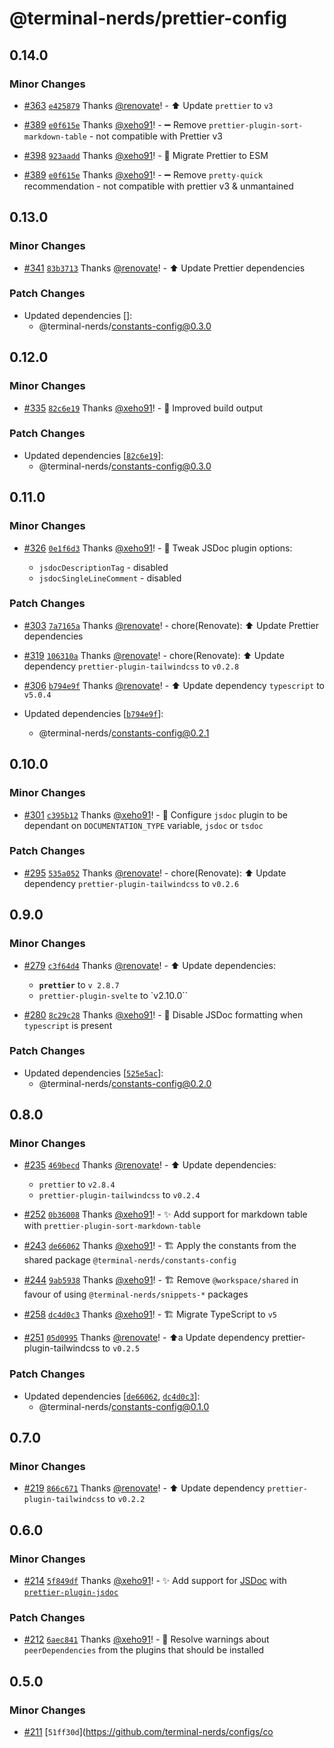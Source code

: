 # @terminal-nerds/prettier-config<!-- markdownlint-disable line-length list-marker-space no-duplicate-header ul-style -->

## 0.14.0

### Minor Changes

-   [#363](https://github.com/terminal-nerds/configs/pull/363) [`e425879`](https://github.com/terminal-nerds/configs/commit/e4258794c89b9ed43a6c636313043b36ef5a2e2e) Thanks [@renovate](https://github.com/apps/renovate)! - ⬆️ Update `prettier` to `v3`

-   [#389](https://github.com/terminal-nerds/configs/pull/389) [`e0f615e`](https://github.com/terminal-nerds/configs/commit/e0f615e2eda3971e886b0dadceccbd30a5d78923) Thanks [@xeho91](https://github.com/xeho91)! - ➖ Remove `prettier-plugin-sort-markdown-table` - not compatible with Prettier v3

-   [#398](https://github.com/terminal-nerds/configs/pull/398) [`923aadd`](https://github.com/terminal-nerds/configs/commit/923aadd67576955d51a121fe94cfc7d57a036b29) Thanks [@xeho91](https://github.com/xeho91)! - 🌟 Migrate Prettier to ESM

-   [#389](https://github.com/terminal-nerds/configs/pull/389) [`e0f615e`](https://github.com/terminal-nerds/configs/commit/e0f615e2eda3971e886b0dadceccbd30a5d78923) Thanks [@xeho91](https://github.com/xeho91)! - ➖ Remove `pretty-quick` recommendation - not compatible with prettier v3 & unmantained

## 0.13.0

### Minor Changes

-   [#341](https://github.com/terminal-nerds/configs/pull/341) [`83b3713`](https://github.com/terminal-nerds/configs/commit/83b371365a173ab65a5a7bce0c67d9adf5555e48) Thanks [@renovate](https://github.com/apps/renovate)! - ⬆️ Update Prettier dependencies

### Patch Changes

-   Updated dependencies []:
    -   @terminal-nerds/constants-config@0.3.0

## 0.12.0

### Minor Changes

-   [#335](https://github.com/terminal-nerds/configs/pull/335) [`82c6e19`](https://github.com/terminal-nerds/configs/commit/82c6e19f5cd0db2b00f75ce4fccac8fa43d4777e) Thanks [@xeho91](https://github.com/xeho91)! - 🔧 Improved build output

### Patch Changes

-   Updated dependencies [[`82c6e19`](https://github.com/terminal-nerds/configs/commit/82c6e19f5cd0db2b00f75ce4fccac8fa43d4777e)]:
    -   @terminal-nerds/constants-config@0.3.0

## 0.11.0

### Minor Changes

-   [#326](https://github.com/terminal-nerds/configs/pull/326) [`0e1f6d3`](https://github.com/terminal-nerds/configs/commit/0e1f6d3a55979f69affaab851eeae1d37286b788) Thanks [@xeho91](https://github.com/xeho91)! - 🔧 Tweak JSDoc plugin options:

    -   `jsdocDescriptionTag` - disabled
    -   `jsdocSingleLineComment` - disabled

### Patch Changes

-   [#303](https://github.com/terminal-nerds/configs/pull/303) [`7a7165a`](https://github.com/terminal-nerds/configs/commit/7a7165abe96e274f8b1652697424f42395d16727) Thanks [@renovate](https://github.com/apps/renovate)! - chore(Renovate): ⬆️ Update Prettier dependencies

-   [#319](https://github.com/terminal-nerds/configs/pull/319) [`106310a`](https://github.com/terminal-nerds/configs/commit/106310acdb6d3d20c69242f53427cbbbb966c269) Thanks [@renovate](https://github.com/apps/renovate)! - chore(Renovate): ⬆️ Update dependency `prettier-plugin-tailwindcss` to `v0.2.8`

-   [#306](https://github.com/terminal-nerds/configs/pull/306) [`b794e9f`](https://github.com/terminal-nerds/configs/commit/b794e9f973d4b5654d4250891a8c353fbbc78934) Thanks [@renovate](https://github.com/apps/renovate)! - ⬆️ Update dependency `typescript` to `v5.0.4`

-   Updated dependencies [[`b794e9f`](https://github.com/terminal-nerds/configs/commit/b794e9f973d4b5654d4250891a8c353fbbc78934)]:
    -   @terminal-nerds/constants-config@0.2.1

## 0.10.0

### Minor Changes

-   [#301](https://github.com/terminal-nerds/configs/pull/301) [`c395b12`](https://github.com/terminal-nerds/configs/commit/c395b126325ccfae8b426bafed76cebb60a41e77) Thanks [@xeho91](https://github.com/xeho91)! - 🔧 Configure `jsdoc` plugin to be dependant on `DOCUMENTATION_TYPE` variable, `jsdoc` or `tsdoc`

### Patch Changes

-   [#295](https://github.com/terminal-nerds/configs/pull/295) [`535a052`](https://github.com/terminal-nerds/configs/commit/535a052c884cbe34f80582cde9e3e6da53e2f6fc) Thanks [@renovate](https://github.com/apps/renovate)! - chore(Renovate): ⬆️ Update dependency `prettier-plugin-tailwindcss` to `v0.2.6`

## 0.9.0

### Minor Changes

-   [#279](https://github.com/terminal-nerds/configs/pull/279) [`c3f64d4`](https://github.com/terminal-nerds/configs/commit/c3f64d428e7b17e42d5bf57c60625d9376fbd487) Thanks [@renovate](https://github.com/apps/renovate)! - ⬆️ Update dependencies:

    -   **`prettier`** to `v 2.8.7`
    -   `prettier-plugin-svelte` to `v2.10.0``

-   [#280](https://github.com/terminal-nerds/configs/pull/280) [`8c29c28`](https://github.com/terminal-nerds/configs/commit/8c29c2845db02e0d07b0b2d9e19ea5e5c71c8e23) Thanks [@xeho91](https://github.com/xeho91)! - 🔧 Disable JSDoc formatting when `typescript` is present

### Patch Changes

-   Updated dependencies [[`525e5ac`](https://github.com/terminal-nerds/configs/commit/525e5acb8b2e73f05b94b4f6d93a612cf6b43eb7)]:
    -   @terminal-nerds/constants-config@0.2.0

## 0.8.0

### Minor Changes

-   [#235](https://github.com/terminal-nerds/configs/pull/235) [`469becd`](https://github.com/terminal-nerds/configs/commit/469becdadacef24433c8779a0cd53e3d9d89ef9b) Thanks [@renovate](https://github.com/apps/renovate)! - ⬆️ Update dependencies:

    -   `prettier` to `v2.8.4`
    -   `prettier-plugin-tailwindcss` to `v0.2.4`

-   [#252](https://github.com/terminal-nerds/configs/pull/252) [`0b36008`](https://github.com/terminal-nerds/configs/commit/0b36008ceebd7116f86a3e2a3036291cfb927045) Thanks [@xeho91](https://github.com/xeho91)! - ✨ Add support for markdown table with `prettier-plugin-sort-markdown-table`

-   [#243](https://github.com/terminal-nerds/configs/pull/243) [`de66062`](https://github.com/terminal-nerds/configs/commit/de660626f8f8463120f51be3ceea25e520cd1d5e) Thanks [@xeho91](https://github.com/xeho91)! - 🏗 Apply the constants from the shared package `@terminal-nerds/constants-config`

-   [#244](https://github.com/terminal-nerds/configs/pull/244) [`9ab5938`](https://github.com/terminal-nerds/configs/commit/9ab5938c1bf446689cd7051f7b094b9b0342edd4) Thanks [@xeho91](https://github.com/xeho91)! - 🏗 Remove `@workspace/shared` in favour of using `@terminal-nerds/snippets-*` packages

-   [#258](https://github.com/terminal-nerds/configs/pull/258) [`dc4d0c3`](https://github.com/terminal-nerds/configs/commit/dc4d0c33897508fe665e099c1ab939484bb5dd85) Thanks [@xeho91](https://github.com/xeho91)! - 🏗 Migrate TypeScript to `v5`

-   [#251](https://github.com/terminal-nerds/configs/pull/251) [`05d0995`](https://github.com/terminal-nerds/configs/commit/05d09957e9d259ad6fe3d5f8d2580bdd43e958ce) Thanks [@renovate](https://github.com/apps/renovate)! - ⬆️a Update dependency prettier-plugin-tailwindcss to `v0.2.5`

### Patch Changes

-   Updated dependencies [[`de66062`](https://github.com/terminal-nerds/configs/commit/de660626f8f8463120f51be3ceea25e520cd1d5e), [`dc4d0c3`](https://github.com/terminal-nerds/configs/commit/dc4d0c33897508fe665e099c1ab939484bb5dd85)]:
    -   @terminal-nerds/constants-config@0.1.0

## 0.7.0

### Minor Changes

-   [#219](https://github.com/terminal-nerds/configs/pull/219) [`866c671`](https://github.com/terminal-nerds/configs/commit/866c671838b96a4614dc745148b476e3d563098d) Thanks [@renovate](https://github.com/apps/renovate)! - ⬆️ Update dependency `prettier-plugin-tailwindcss` to `v0.2.2`

## 0.6.0

### Minor Changes

-   [#214](https://github.com/terminal-nerds/configs/pull/214) [`5f849df`](https://github.com/terminal-nerds/configs/commit/5f849df1ecda766c34ac98b3c79f6d42e3024e7f) Thanks [@xeho91](https://github.com/xeho91)! - ✨ Add support for [JSDoc](https://github.com/jsdoc/jsdoc) with [`prettier-plugin-jsdoc`](https://github.com/hosseinmd/prettier-plugin-jsdoc)

### Patch Changes

-   [#212](https://github.com/terminal-nerds/configs/pull/212) [`6aec841`](https://github.com/terminal-nerds/configs/commit/6aec841d0a1b116537c7b96990724e9569efc8f9) Thanks [@xeho91](https://github.com/xeho91)! - 🐛 Resolve warnings about `peerDependencies` from the plugins that should be installed

## 0.5.0

### Minor Changes

-   [#211](https://github.com/terminal-nerds/configs/pull/211) [`51ff30d`](<https://github.com/terminal-nerds/configs/co>
